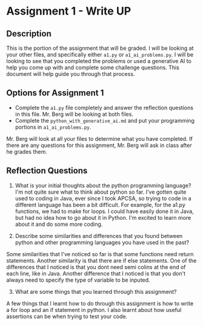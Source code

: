 # Assignment 1 - Write UP

## Description
This is the portion of the assignment that will be graded.  I will be looking at your other files, and specifically either `a1.py` or `a1_ai_problems.py`.  I will be looking to see that you completed the problems or used a generative AI to help you come up with and complete some challenge questions.  This document will help guide you through that process.

## Options for Assignment 1
- Complete the `a1.py` file completely and answer the reflection questions in this file.  Mr. Berg will be looking at both files.
- Complete the `python_with_generative_ai.md` and put your programming portions in `a1_ai_problems.py`.

Mr. Berg will look at all your files to determine what you have completed.  If there are any questions for this assignment, Mr. Berg will ask in class after he grades them.


## Reflection Questions

1. What is your initial thoughts about the python programming language?
    I'm not quite sure what to think about python so far. I've gotten quite used to coding in Java, ever since I took APCSA, so trying to code in a different language has been a bit difficult. For example, for the a1.py functions, we had to make for loops. I could have easily done it in Java, but had no idea how to go about it in Python. I'm excited to learn more about it and do some more coding. 


2. Describe some similarities and differences that you found between python and other programming languages you have used in the past?

Some similarities that I've noticed so far is that some functions need return statements. Another similarity is that there are if else statements. One of the differences that I noticed is that you dont need semi colins at the end of each line, like in Java. Another difference that I noticed is that you don't always need to specify the type of variable to be inputed. 

3. What are some things that you learned through this assignment?

A few things that I learnt how to do through this assignment is how to write a for loop and an if statement in python. I also learnt about how useful assertions can be when trying to test your code. 